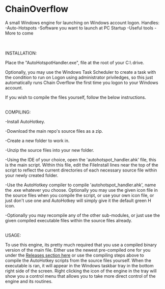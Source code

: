 # ChainOverflow
A small Windows engine for launching on Windows account logon.
Handles:
-Auto-Hotspots
-Software you want to launch at PC Startup
-Useful tools
-More to come
<br><br><br>


INSTALLATION:

Place the "AutoHotspotHandler.exe", file at the root of your C:\ drive. 

Optionally, you may use the Windows Task Scheduler to create a task with the condition to run on Logon using administrator priviledges, so this just automatically runs Chain Overflow the first time you logon to your Windows account.

If you wish to compile the files yourself, follow the below instructions.

<br>
COMPILING:

-Install AutoHotkey.

-Download the main repo's source files as a zip.

-Create a new folder to work in.

-Unzip the source files into your new folder.

-Using the IDE of your choice, open the 'autohotspot_handler.ahk' file, this is the main script. Within this file, edit the FileInstall lines near the top of the script to reflect the current directories of each necessary source file within your newly created folder.

-Use the AutoHotkey compiler to compile 'autohotspot_handler.ahk', name the .exe whatever you choose. Optionally you may use the given icon file in the source files when you compile the script, or use your own icon file, or just don't use one and AutoHotkey will simply give it the default green H icon.

-Optionally you may recompile any of the other sub-modules, or just use the given compiled executable files within the source files already.

<br>
USAGE:

To use this engine, its pretty much required that you use a compiled binary version of the main file. Either use the newest pre-compiled one for you under the [Releases section here](https://github.com/A-gent/ChainOverflow/releases) or use the compiling steps above to compile the AutoHotkey scripts from the source files yourself.
When the executable is ran, it will appear in the Windows taskbar tray in the bottom right side of the screen. Right clicking the icon of the engine in the tray will show you a control menu that allows you to take more direct control of the engine and its routines.
